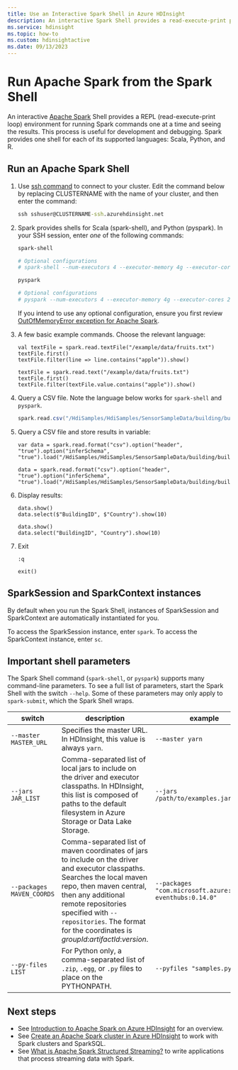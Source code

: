 ```yaml
---
title: Use an Interactive Spark Shell in Azure HDInsight 
description: An interactive Spark Shell provides a read-execute-print process for running Spark commands one at a time and seeing the results.
ms.service: hdinsight
ms.topic: how-to
ms.custom: hdinsightactive
ms.date: 09/13/2023
---
```


# Run Apache Spark from the Spark Shell

An interactive [Apache Spark](https://spark.apache.org/) Shell provides a REPL (read-execute-print loop) environment for running Spark commands one at a time and seeing the results. This process is useful for development and debugging. Spark provides one shell for each of its supported languages: Scala, Python, and R.

## Run an Apache Spark Shell

1. Use [ssh command](../hdinsight-hadoop-linux-use-ssh-unix.md) to connect to your cluster. Edit the command below by replacing CLUSTERNAME with the name of your cluster, and then enter the command:

    ```cmd
    ssh sshuser@CLUSTERNAME-ssh.azurehdinsight.net
    ```

1. Spark provides shells for Scala (spark-shell), and Python (pyspark). In your SSH session, enter *one* of the following commands:

    ```bash
    spark-shell

    # Optional configurations
    # spark-shell --num-executors 4 --executor-memory 4g --executor-cores 2 --driver-memory 8g --driver-cores 4
    ```

    ```bash
    pyspark

    # Optional configurations
    # pyspark --num-executors 4 --executor-memory 4g --executor-cores 2 --driver-memory 8g --driver-cores 4
    ```

    If you intend to use any optional configuration, ensure you first review [OutOfMemoryError exception for Apache Spark](./apache-spark-troubleshoot-outofmemory.md).

1. A few basic example commands. Choose the relevant language:

    ```spark-shell
    val textFile = spark.read.textFile("/example/data/fruits.txt")
    textFile.first()
    textFile.filter(line => line.contains("apple")).show()
    ```

    ```pyspark
    textFile = spark.read.text("/example/data/fruits.txt")
    textFile.first()
    textFile.filter(textFile.value.contains("apple")).show()
    ```

1. Query a CSV file. Note the language below works for `spark-shell` and `pyspark`.

    ```scala
    spark.read.csv("/HdiSamples/HdiSamples/SensorSampleData/building/building.csv").show()
    ```

1. Query a CSV file and store results in variable:

    ```spark-shell
    var data = spark.read.format("csv").option("header", "true").option("inferSchema", "true").load("/HdiSamples/HdiSamples/SensorSampleData/building/building.csv")
    ```

    ```pyspark
    data = spark.read.format("csv").option("header", "true").option("inferSchema", "true").load("/HdiSamples/HdiSamples/SensorSampleData/building/building.csv")
    ```

1. Display results:

    ```spark-shell
    data.show()
    data.select($"BuildingID", $"Country").show(10)
    ```

    ```pyspark
    data.show()
    data.select("BuildingID", "Country").show(10)
    ```

1. Exit

    ```spark-shell
    :q
    ```

    ```pyspark
    exit()
    ```

## SparkSession and SparkContext instances

By default when you run the Spark Shell, instances of SparkSession and SparkContext are automatically instantiated for you.

To access the SparkSession instance, enter `spark`. To access the SparkContext instance, enter `sc`.

## Important shell parameters

The Spark Shell command (`spark-shell`, or `pyspark`) supports many command-line parameters. To see a full list of parameters, start the Spark Shell with the switch `--help`. Some of these parameters may only apply to `spark-submit`, which the Spark Shell wraps.

| switch | description | example |
| --- | --- | --- |
| `--master MASTER_URL` | Specifies the master URL. In HDInsight, this value is always `yarn`. | `--master yarn`|
| `--jars JAR_LIST` | Comma-separated list of local jars to include on the driver and executor classpaths. In HDInsight, this list is composed of paths to the default filesystem in Azure Storage or Data Lake Storage. | `--jars /path/to/examples.jar` |
| `--packages MAVEN_COORDS` | Comma-separated list of maven coordinates of jars to include on the driver and executor classpaths. Searches the local maven repo, then maven central, then any additional remote repositories specified with `--repositories`. The format for the coordinates is *groupId*:*artifactId*:*version*. | `--packages "com.microsoft.azure:azure-eventhubs:0.14.0"`|
| `--py-files LIST` | For Python only, a comma-separated list of `.zip`, `.egg`, or `.py` files to place on the PYTHONPATH. | `--pyfiles "samples.py"` |

## Next steps

- See [Introduction to Apache Spark on Azure HDInsight](apache-spark-overview.md) for an overview.
- See [Create an Apache Spark cluster in Azure HDInsight](apache-spark-jupyter-spark-sql.md) to work with Spark clusters and SparkSQL.
- See [What is Apache Spark Structured Streaming?](apache-spark-streaming-overview.md) to write applications that process streaming data with Spark.
